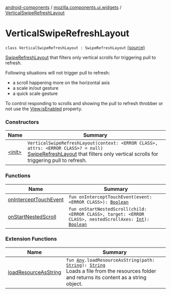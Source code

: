 [android-components](../../index.md) / [mozilla.components.ui.widgets](../index.md) / [VerticalSwipeRefreshLayout](./index.md)

# VerticalSwipeRefreshLayout

`class VerticalSwipeRefreshLayout : SwipeRefreshLayout` [(source)](https://github.com/mozilla-mobile/android-components/blob/master/components/ui/widgets/src/main/java/mozilla/components/ui/widgets/VerticalSwipeRefreshLayout.kt#L28)

[SwipeRefreshLayout](#) that filters only vertical scrolls for triggering pull to refresh.

Following situations will not trigger pull to refresh:

* a scroll happening more on the horizontal axis
* a scale in/out gesture
* a quick scale gesture

To control responding to scrolls and showing the pull to refresh throbber or not
use the [View.isEnabled](#) property.

### Constructors

| Name | Summary |
|---|---|
| [&lt;init&gt;](-init-.md) | `VerticalSwipeRefreshLayout(context: <ERROR CLASS>, attrs: <ERROR CLASS>? = null)`<br>[SwipeRefreshLayout](#) that filters only vertical scrolls for triggering pull to refresh. |

### Functions

| Name | Summary |
|---|---|
| [onInterceptTouchEvent](on-intercept-touch-event.md) | `fun onInterceptTouchEvent(event: <ERROR CLASS>): `[`Boolean`](https://kotlinlang.org/api/latest/jvm/stdlib/kotlin/-boolean/index.html) |
| [onStartNestedScroll](on-start-nested-scroll.md) | `fun onStartNestedScroll(child: <ERROR CLASS>, target: <ERROR CLASS>, nestedScrollAxes: `[`Int`](https://kotlinlang.org/api/latest/jvm/stdlib/kotlin/-int/index.html)`): `[`Boolean`](https://kotlinlang.org/api/latest/jvm/stdlib/kotlin/-boolean/index.html) |

### Extension Functions

| Name | Summary |
|---|---|
| [loadResourceAsString](../../mozilla.components.support.test.file/kotlin.-any/load-resource-as-string.md) | `fun `[`Any`](https://kotlinlang.org/api/latest/jvm/stdlib/kotlin/-any/index.html)`.loadResourceAsString(path: `[`String`](https://kotlinlang.org/api/latest/jvm/stdlib/kotlin/-string/index.html)`): `[`String`](https://kotlinlang.org/api/latest/jvm/stdlib/kotlin/-string/index.html)<br>Loads a file from the resources folder and returns its content as a string object. |
